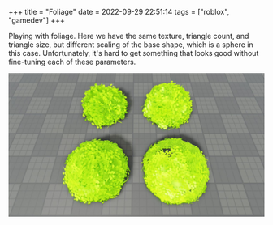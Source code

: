 +++
title = "Foliage"
date = 2022-09-29 22:51:14
tags = ["roblox", "gamedev"]
+++

Playing with foliage. Here we have the same texture, triangle count, and
triangle size, but different scaling of the base shape, which is a sphere in
this case. Unfortunately, it's hard to get something that looks good without
fine-tuning each of these parameters.

![](00.jpg)
